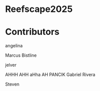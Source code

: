 # Reefscape2025

# Contributors

angelina





Marcus Bistline

jelver

AHHH AHH aHha AH PANCIK
Gabriel Rivera

Steven


